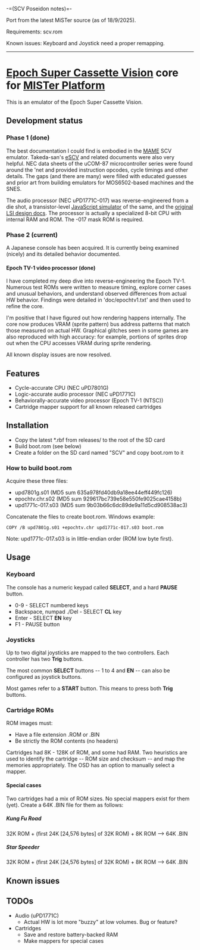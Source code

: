 -=(SCV Poseidon notes)=-

Port from the latest MiSTer source (as of 18/9/2025).

Requirements: scv.rom

Known issues: Keyboard and Joystick need a proper remapping.
___
# [Epoch Super Cassette Vision](https://en.wikipedia.org/wiki/Super_Cassette_Vision) core for [MISTer Platform](https://github.com/MiSTer-devel/Main_MiSTer/wiki)

This is an emulator of the Epoch Super Cassette Vision.

## Development status

### Phase 1 (done)

The best documentation I could find is embodied in the [MAME](https://www.mamedev.org) SCV emulator. Takeda-san's [eSCV](http://takeda-toshiya.my.coocan.jp/scv/index.html) and related documents were also very helpful. NEC data sheets of the uCOM-87 microcontroller series were found around the 'net and provided instruction opcodes, cycle timings and other details. The gaps (and there are many) were filled with educated guesses and prior art from building emulators for MOS6502-based machines and the SNES.

The audio processor (NEC uPD1771C-017) was reverse-engineered from a die shot, a transistor-level [JavaScript simulator](http://reverendgumby.gitlab.io/visuald1771c) of the same, and the [original LSI design docs](https://oura.oguchi-rd.com). The processor is actually a specialized 8-bit CPU with internal RAM and ROM. The -017 mask ROM is required.

### Phase 2 (current)

A Japanese console has been acquired. It is currently being examined (nicely) and its detailed behavior documented.

#### Epoch TV-1 video processor (done)

I have completed my deep dive into reverse-engineering the Epoch TV-1.  Numerous test ROMs were written to measure timing, explore corner cases and unusual behaviors, and understand observed differences from actual HW behavior.  Findings were detailed in 'doc/epochtv1.txt' and then used to refine the core.

I'm positive that I have figured out how rendering happens internally.  The core now produces VRAM (sprite pattern) bus address patterns that match those measured on actual HW.  Graphical glitches seen in some games are also reproduced with high accuracy: for example, portions of sprites drop out when the CPU accesses VRAM during sprite rendering.

All known display issues are now resolved.


## Features
- Cycle-accurate CPU (NEC uPD7801G)
- Logic-accurate audio processor (NEC uPD1771C)
- Behaviorally-accurate video processor (Epoch TV-1 (NTSC))
- Cartridge mapper support for all known released cartridges

## Installation
- Copy the latest *.rbf from releases/ to the root of the SD card
- Build boot.rom (see below)
- Create a folder on the SD card named "SCV" and copy boot.rom to it

### How to build boot.rom
Acquire these three files:
- upd7801g.s01 (MD5 sum 635a978fd40db9a18ee44eff449fc126)
- epochtv.chr.s02 (MD5 sum 929617bc739e58e550fe9025cae4158b)
- upd1771c-017.s03 (MD5 sum 9b03b66c6dc89de9a11d5cd908538ac3)

Concatenate the files to create boot.rom. Windows example:

`COPY /B upd7801g.s01 +epochtv.chr upd1771c-017.s03 boot.rom`

Note: upd1771c-017.s03 is in little-endian order (ROM low byte first).


## Usage

### Keyboard
The console has a numeric keypad called **SELECT**, and a hard **PAUSE** button.

* 0-9 - SELECT numbered keys
* Backspace, numpad ./Del - SELECT **CL** key
* Enter - SELECT **EN** key
* F1 - PAUSE button

### Joysticks
Up to two digital joysticks are mapped to the two controllers. Each controller has two **Trig** buttons.

The most common **SELECT** buttons -- 1 to 4 and **EN** -- can also be configured as joystick buttons.

Most games refer to a **START** button. This means to press both **Trig** buttons.

### Cartridge ROMs

ROM images must:
- Have a file extension .ROM or .BIN
- Be strictly the ROM contents (no headers)

Cartridges had 8K - 128K of ROM, and some had RAM. Two heuristics are used to identify the cartridge -- ROM size and checksum -- and map the memories appropriately. The OSD has an option to manually select a mapper.

#### Special cases
Two cartridges had a mix of ROM sizes. No special mappers exist for them (yet). Create a 64K .BIN file for them as follows:

##### Kung Fu Road
32K ROM + (first 24K [24,576 bytes] of 32K ROM) + 8K ROM --> 64K .BIN

##### Star Speeder
32K ROM + (first 24K [24,576 bytes] of 32K ROM) + 8K ROM --> 64K .BIN


## Known issues


## TODOs
- Audio (uPD1771C)
  - Actual HW is lot more "buzzy" at low volumes. Bug or feature?
- Cartridges
  - Save and restore battery-backed RAM
  - Make mappers for special cases



